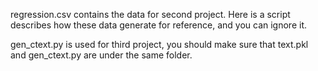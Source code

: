 regression.csv contains the data for second project. Here is a script describes how these data generate for reference, and you can ignore it.


gen_ctext.py is used for third project, you should make sure that text.pkl and gen_ctext.py are under the same folder.